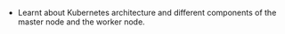 - Learnt about Kubernetes architecture and different components of the master node and the worker node. 

